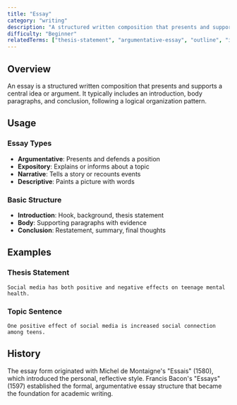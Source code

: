 ```yaml
---
title: "Essay"
category: "writing"
description: "A structured written composition that presents and supports a central idea or argument"
difficulty: "Beginner"
relatedTerms: ["thesis-statement", "argumentative-essay", "outline", "introduction"]
---
```


## Overview

An essay is a structured written composition that presents and supports a central idea or argument. It typically includes an introduction, body paragraphs, and conclusion, following a logical organization pattern.

## Usage

### Essay Types
- **Argumentative**: Presents and defends a position
- **Expository**: Explains or informs about a topic
- **Narrative**: Tells a story or recounts events
- **Descriptive**: Paints a picture with words

### Basic Structure
- **Introduction**: Hook, background, thesis statement
- **Body**: Supporting paragraphs with evidence
- **Conclusion**: Restatement, summary, final thoughts

## Examples

### Thesis Statement
```
Social media has both positive and negative effects on teenage mental health.
```

### Topic Sentence
```
One positive effect of social media is increased social connection among teens.
```

## History

The essay form originated with Michel de Montaigne's "Essais" (1580), which introduced the personal, reflective style. Francis Bacon's "Essays" (1597) established the formal, argumentative essay structure that became the foundation for academic writing. 